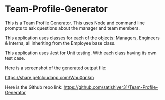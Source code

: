 # Team-Profile-Generator

This is a Team Profile Generator. This uses Node and command line prompts to ask questions about the manager and team members.

This application uses classes for each of the objects: Managers, Engineers & Interns, all inheriting from the Employee base class.

This application uses Jest for Unit testing. With each class having its own test case.

Here is a screenshot of the generated output file:

https://share.getcloudapp.com/Wnu0qnkm

Here is the Github repo link: https://github.com/satishiyer31/Team-Profile-Generator

